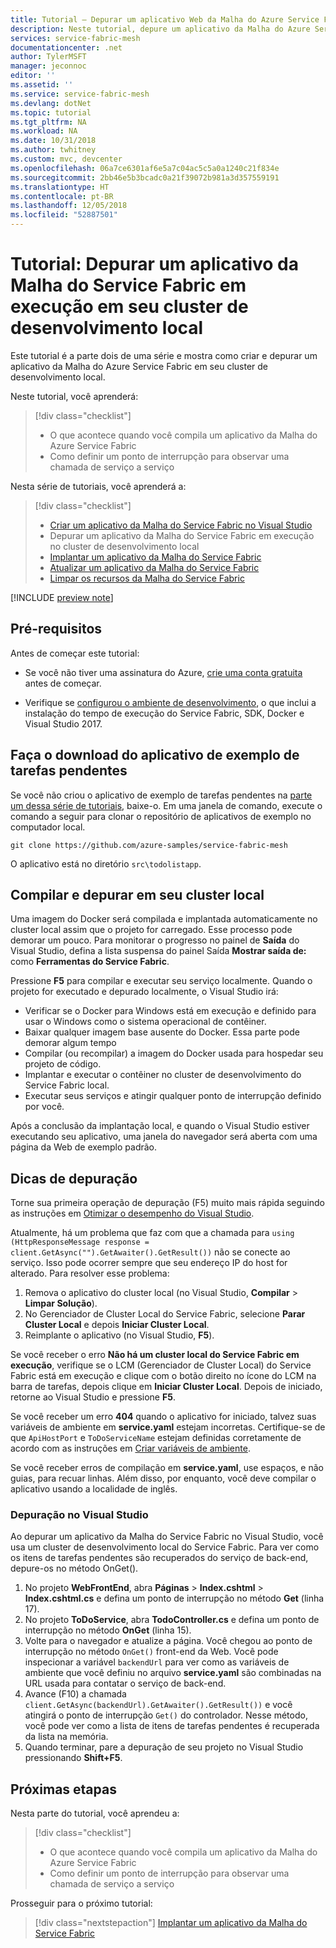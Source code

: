 ```yaml
---
title: Tutorial – Depurar um aplicativo Web da Malha do Azure Service Fabric em execução em seu cluster de desenvolvimento local | Microsoft Docs
description: Neste tutorial, depure um aplicativo da Malha do Azure Service Fabric em execução em seu cluster local.
services: service-fabric-mesh
documentationcenter: .net
author: TylerMSFT
manager: jeconnoc
editor: ''
ms.assetid: ''
ms.service: service-fabric-mesh
ms.devlang: dotNet
ms.topic: tutorial
ms.tgt_pltfrm: NA
ms.workload: NA
ms.date: 10/31/2018
ms.author: twhitney
ms.custom: mvc, devcenter
ms.openlocfilehash: 06a7ce6301af6e5a7c04ac5c5a0a1240c21f834e
ms.sourcegitcommit: 2bb46e5b3bcadc0a21f39072b981a3d357559191
ms.translationtype: HT
ms.contentlocale: pt-BR
ms.lasthandoff: 12/05/2018
ms.locfileid: "52887501"
---
```

# <a name="tutorial-debug-a-service-fabric-mesh-application-running-in-your-local-development-cluster"></a>Tutorial: Depurar um aplicativo da Malha do Service Fabric em execução em seu cluster de desenvolvimento local

Este tutorial é a parte dois de uma série e mostra como criar e depurar um aplicativo da Malha do Azure Service Fabric em seu cluster de desenvolvimento local.

Neste tutorial, você aprenderá:

> [!div class="checklist"]
> * O que acontece quando você compila um aplicativo da Malha do Azure Service Fabric
> * Como definir um ponto de interrupção para observar uma chamada de serviço a serviço

Nesta série de tutoriais, você aprenderá a:
> [!div class="checklist"]
> * [Criar um aplicativo da Malha do Service Fabric no Visual Studio](service-fabric-mesh-tutorial-create-dotnetcore.md)
> * Depurar um aplicativo da Malha do Service Fabric em execução no cluster de desenvolvimento local
> * [Implantar um aplicativo da Malha do Service Fabric](service-fabric-mesh-tutorial-deploy-service-fabric-mesh-app.md)
> * [Atualizar um aplicativo da Malha do Service Fabric](service-fabric-mesh-tutorial-upgrade.md)
> * [Limpar os recursos da Malha do Service Fabric](service-fabric-mesh-tutorial-cleanup-resources.md)

[!INCLUDE [preview note](./includes/include-preview-note.md)]

## <a name="prerequisites"></a>Pré-requisitos

Antes de começar este tutorial:

* Se você não tiver uma assinatura do Azure, [crie uma conta gratuita](https://azure.microsoft.com/free/?WT.mc_id=A261C142F) antes de começar.

* Verifique se [configurou o ambiente de desenvolvimento](service-fabric-mesh-howto-setup-developer-environment-sdk.md), o que inclui a instalação do tempo de execução do Service Fabric, SDK, Docker e Visual Studio 2017.

## <a name="download-the-to-do-sample-application"></a>Faça o download do aplicativo de exemplo de tarefas pendentes

Se você não criou o aplicativo de exemplo de tarefas pendentes na [parte um dessa série de tutoriais](service-fabric-mesh-tutorial-create-dotnetcore.md), baixe-o. Em uma janela de comando, execute o comando a seguir para clonar o repositório de aplicativos de exemplo no computador local.

```
git clone https://github.com/azure-samples/service-fabric-mesh
```

O aplicativo está no diretório `src\todolistapp`.

## <a name="build-and-debug-on-your-local-cluster"></a>Compilar e depurar em seu cluster local

Uma imagem do Docker será compilada e implantada automaticamente no cluster local assim que o projeto for carregado. Esse processo pode demorar um pouco. Para monitorar o progresso no painel de **Saída** do Visual Studio, defina a lista suspensa do painel Saída **Mostrar saída de:** como **Ferramentas do Service Fabric**.

Pressione **F5** para compilar e executar seu serviço localmente. Quando o projeto for executado e depurado localmente, o Visual Studio irá:

* Verificar se o Docker para Windows está em execução e definido para usar o Windows como o sistema operacional de contêiner.
* Baixar qualquer imagem base ausente do Docker. Essa parte pode demorar algum tempo
* Compilar (ou recompilar) a imagem do Docker usada para hospedar seu projeto de código.
* Implantar e executar o contêiner no cluster de desenvolvimento do Service Fabric local.
* Executar seus serviços e atingir qualquer ponto de interrupção definido por você.

Após a conclusão da implantação local, e quando o Visual Studio estiver executando seu aplicativo, uma janela do navegador será aberta com uma página da Web de exemplo padrão.

## <a name="debugging-tips"></a>Dicas de depuração

Torne sua primeira operação de depuração (F5) muito mais rápida seguindo as instruções em [Otimizar o desempenho do Visual Studio](service-fabric-mesh-howto-optimize-vs.md).

Atualmente, há um problema que faz com que a chamada para `using (HttpResponseMessage response = client.GetAsync("").GetAwaiter().GetResult())` não se conecte ao serviço. Isso pode ocorrer sempre que seu endereço IP do host for alterado. Para resolver esse problema:

1. Remova o aplicativo do cluster local (no Visual Studio, **Compilar** > **Limpar Solução**).
2. No Gerenciador de Cluster Local do Service Fabric, selecione **Parar Cluster Local** e depois **Iniciar Cluster Local**.
3. Reimplante o aplicativo (no Visual Studio, **F5**).

Se você receber o erro **Não há um cluster local do Service Fabric em execução**, verifique se o LCM (Gerenciador de Cluster Local) do Service Fabric está em execução e clique com o botão direito no ícone do LCM na barra de tarefas, depois clique em **Iniciar Cluster Local**. Depois de iniciado, retorne ao Visual Studio e pressione **F5**.

Se você receber um erro **404** quando o aplicativo for iniciado, talvez suas variáveis de ambiente em **service.yaml** estejam incorretas. Certifique-se de que `ApiHostPort` e `ToDoServiceName` estejam definidas corretamente de acordo com as instruções em [Criar variáveis de ambiente](https://docs.microsoft.com/azure/service-fabric-mesh/service-fabric-mesh-tutorial-create-dotnetcore#create-environment-variables).

Se você receber erros de compilação em **service.yaml**, use espaços, e não guias, para recuar linhas. Além disso, por enquanto, você deve compilar o aplicativo usando a localidade de inglês.

### <a name="debug-in-visual-studio"></a>Depuração no Visual Studio

Ao depurar um aplicativo da Malha do Service Fabric no Visual Studio, você usa um cluster de desenvolvimento local do Service Fabric. Para ver como os itens de tarefas pendentes são recuperados do serviço de back-end, depure-os no método OnGet().
1. No projeto **WebFrontEnd**, abra **Páginas** > **Index.cshtml** > **Index.cshtml.cs** e defina um ponto de interrupção no método **Get** (linha 17).
2. No projeto **ToDoService**, abra **TodoController.cs** e defina um ponto de interrupção no método **OnGet** (linha 15).
3. Volte para o navegador e atualize a página. Você chegou ao ponto de interrupção no método `OnGet()` front-end da Web. Você pode inspecionar a variável `backendUrl` para ver como as variáveis de ambiente que você definiu no arquivo **service.yaml** são combinadas na URL usada para contatar o serviço de back-end.
4. Avance (F10) a chamada `client.GetAsync(backendUrl).GetAwaiter().GetResult())` e você atingirá o ponto de interrupção `Get()` do controlador. Nesse método, você pode ver como a lista de itens de tarefas pendentes é recuperada da lista na memória.
5. Quando terminar, pare a depuração de seu projeto no Visual Studio pressionando **Shift+F5**.

## <a name="next-steps"></a>Próximas etapas

Nesta parte do tutorial, você aprendeu a:

> [!div class="checklist"]
> * O que acontece quando você compila um aplicativo da Malha do Azure Service Fabric
> * Como definir um ponto de interrupção para observar uma chamada de serviço a serviço

Prosseguir para o próximo tutorial:
> [!div class="nextstepaction"]
> [Implantar um aplicativo da Malha do Service Fabric](service-fabric-mesh-tutorial-deploy-service-fabric-mesh-app.md)